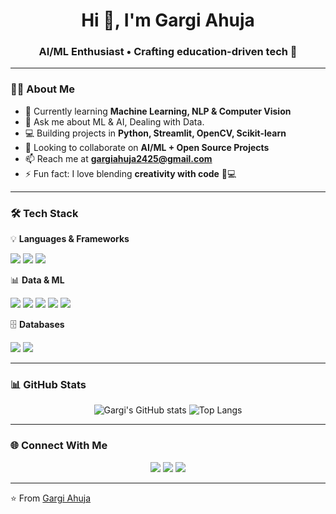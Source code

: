 <h1 align="center">Hi 👋, I'm Gargi Ahuja</h1>
<h3 align="center">AI/ML Enthusiast • Crafting education-driven tech 🚀 </h3>

---

### 👩‍💻 About Me  
- 🌱 Currently learning **Machine Learning, NLP & Computer Vision**
- 💬 Ask me about ML & AI, Dealing with Data.  
- 💻 Building projects in **Python, Streamlit, OpenCV, Scikit-learn**  
- 🤝 Looking to collaborate on **AI/ML + Open Source Projects**  
- 📫 Reach me at **gargiahuja2425@gmail.com**  
- ⚡ Fun fact: I love blending **creativity with code** 🎨💻  

---

### 🛠️ Tech Stack  

💡 **Languages & Frameworks**  
<p align="left"> 
  <img src="https://img.shields.io/badge/Python-3776AB?style=for-the-badge&logo=python&logoColor=white"/> 
  <img src="https://img.shields.io/badge/C++-00599C?style=for-the-badge&logo=c%2B%2B&logoColor=white"/> 
  <img src="https://img.shields.io/badge/Streamlit-FF4B4B?style=for-the-badge&logo=streamlit&logoColor=white"/>
</p>

📊 **Data & ML**  
<p align="left"> 
  <img src="https://img.shields.io/badge/Numpy-013243?style=for-the-badge&logo=numpy&logoColor=white"/> 
  <img src="https://img.shields.io/badge/Pandas-150458?style=for-the-badge&logo=pandas&logoColor=white"/> 
  <img src="https://img.shields.io/badge/ScikitLearn-F7931E?style=for-the-badge&logo=scikit-learn&logoColor=white"/> 
  <img src="https://img.shields.io/badge/TensorFlow-FF6F00?style=for-the-badge&logo=tensorflow&logoColor=white"/> 
  <img src="https://img.shields.io/badge/OpenCV-5C3EE8?style=for-the-badge&logo=opencv&logoColor=white"/>
</p>

🗄️ **Databases**  
<p align="left"> 
  <img src="https://img.shields.io/badge/MySQL-4479A1?style=for-the-badge&logo=mysql&logoColor=white"/> 
  <img src="https://img.shields.io/badge/MongoDB-4EA94B?style=for-the-badge&logo=mongodb&logoColor=white"/> 
</p>


---

### 📊 GitHub Stats
<div align="center">

<img src="https://github-readme-stats.vercel.app/api?username=gargiahuja&show_icons=true&theme=radical" alt="Gargi's GitHub stats" />  
<img src="https://github-readme-stats.vercel.app/api/top-langs/?username=gargiahuja&layout=compact&theme=radical" alt="Top Langs" />  

</div>

---

### 🌐 Connect With Me  
<p align="center">
  <a href="https://www.linkedin.com/in/gargiahuja" target="_blank"><img src="https://img.shields.io/badge/LinkedIn-%230077B5.svg?&style=for-the-badge&logo=linkedin&logoColor=white" /></a>
  <a href="mailto:gargiahuja2425@gmail.com"><img src="https://img.shields.io/badge/Gmail-D14836?style=for-the-badge&logo=gmail&logoColor=white"/></a>
  <a href="https://github.com/gargiahuja"><img src="https://img.shields.io/badge/GitHub-100000?style=for-the-badge&logo=github&logoColor=white"/></a>
</p>

---

⭐ From [Gargi Ahuja](https://github.com/gargiahuja)  
